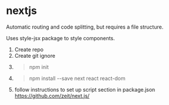 # nextjs

Automatic routing and code splitting, but requires a file structure.

Uses style-jsx package to style components.

1. Create repo
2. Create git ignore
3. > npm init
4. > npm install --save next react react-dom
5. follow instructions to set up script section in package.json https://github.com/zeit/next.js/
